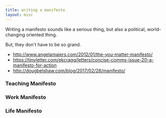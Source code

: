 ```yaml
---
title: writing a manifesto
layout: misc
---
```

Writing a manifesto sounds like a serious thing, but also a political, world-changing oriented thing.

But, they don't have to be so grand.

* <http://www.angelamaiers.com/2012/01/the-you-matter-manifesto/>
* <https://tinyletter.com/ekcragg/letters/concise-comms-issue-20-a-manifesto-for-action>
* <http://dougbelshaw.com/blog/2017/02/28/manifesto/>

### Teaching Manifesto

### Work Manifesto

### Life Manifesto

